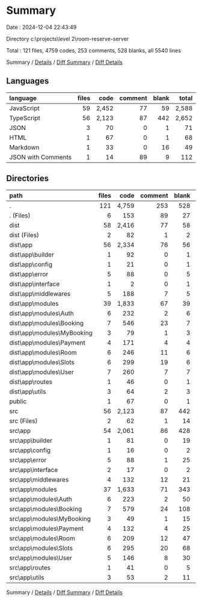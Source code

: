 # Summary

Date : 2024-12-04 22:43:49

Directory c:\\projects\\level 2\\room-reserve-server

Total : 121 files,  4759 codes, 253 comments, 528 blanks, all 5540 lines

Summary / [Details](details.md) / [Diff Summary](diff.md) / [Diff Details](diff-details.md)

## Languages
| language | files | code | comment | blank | total |
| :--- | ---: | ---: | ---: | ---: | ---: |
| JavaScript | 59 | 2,452 | 77 | 59 | 2,588 |
| TypeScript | 56 | 2,123 | 87 | 442 | 2,652 |
| JSON | 3 | 70 | 0 | 1 | 71 |
| HTML | 1 | 67 | 0 | 1 | 68 |
| Markdown | 1 | 33 | 0 | 16 | 49 |
| JSON with Comments | 1 | 14 | 89 | 9 | 112 |

## Directories
| path | files | code | comment | blank | total |
| :--- | ---: | ---: | ---: | ---: | ---: |
| . | 121 | 4,759 | 253 | 528 | 5,540 |
| . (Files) | 6 | 153 | 89 | 27 | 269 |
| dist | 58 | 2,416 | 77 | 58 | 2,551 |
| dist (Files) | 2 | 82 | 1 | 2 | 85 |
| dist\\app | 56 | 2,334 | 76 | 56 | 2,466 |
| dist\\app\\builder | 1 | 92 | 0 | 1 | 93 |
| dist\\app\\config | 1 | 21 | 0 | 1 | 22 |
| dist\\app\\error | 5 | 88 | 0 | 5 | 93 |
| dist\\app\\interface | 1 | 2 | 0 | 1 | 3 |
| dist\\app\\middlewares | 5 | 188 | 7 | 5 | 200 |
| dist\\app\\modules | 39 | 1,833 | 67 | 39 | 1,939 |
| dist\\app\\modules\\Auth | 6 | 232 | 2 | 6 | 240 |
| dist\\app\\modules\\Booking | 7 | 546 | 23 | 7 | 576 |
| dist\\app\\modules\\MyBooking | 3 | 79 | 1 | 3 | 83 |
| dist\\app\\modules\\Payment | 4 | 171 | 4 | 4 | 179 |
| dist\\app\\modules\\Room | 6 | 246 | 11 | 6 | 263 |
| dist\\app\\modules\\Slots | 6 | 299 | 19 | 6 | 324 |
| dist\\app\\modules\\User | 7 | 260 | 7 | 7 | 274 |
| dist\\app\\routes | 1 | 46 | 0 | 1 | 47 |
| dist\\app\\utils | 3 | 64 | 2 | 3 | 69 |
| public | 1 | 67 | 0 | 1 | 68 |
| src | 56 | 2,123 | 87 | 442 | 2,652 |
| src (Files) | 2 | 62 | 1 | 14 | 77 |
| src\\app | 54 | 2,061 | 86 | 428 | 2,575 |
| src\\app\\builder | 1 | 81 | 0 | 19 | 100 |
| src\\app\\config | 1 | 16 | 0 | 2 | 18 |
| src\\app\\error | 5 | 88 | 1 | 25 | 114 |
| src\\app\\interface | 2 | 17 | 0 | 2 | 19 |
| src\\app\\middlewares | 4 | 132 | 12 | 21 | 165 |
| src\\app\\modules | 37 | 1,633 | 71 | 343 | 2,047 |
| src\\app\\modules\\Auth | 6 | 223 | 2 | 50 | 275 |
| src\\app\\modules\\Booking | 7 | 579 | 24 | 108 | 711 |
| src\\app\\modules\\MyBooking | 3 | 49 | 1 | 15 | 65 |
| src\\app\\modules\\Payment | 4 | 132 | 4 | 25 | 161 |
| src\\app\\modules\\Room | 6 | 209 | 12 | 47 | 268 |
| src\\app\\modules\\Slots | 6 | 295 | 20 | 68 | 383 |
| src\\app\\modules\\User | 5 | 146 | 8 | 30 | 184 |
| src\\app\\routes | 1 | 41 | 0 | 5 | 46 |
| src\\app\\utils | 3 | 53 | 2 | 11 | 66 |

Summary / [Details](details.md) / [Diff Summary](diff.md) / [Diff Details](diff-details.md)